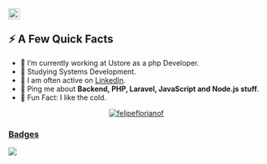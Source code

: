 <a href="https://www.linkedin.com/in/felipeflorianofontes/">
<img align="left" alt="Felipe Floriano Fontes LinkedIn" width="22px" src="https://cdn.tomondre.com/icons/linkedinn.svg" />
</a>
<br>

  <div>
  <h2>⚡️ A Few Quick Facts</h2>
  <ul>
    <li>🔭 I’m currently working at Ustore as a php Developer</a>.</li>
    <li>🧐 Studying Systems Development.</li>
    <li>📝 I am often active on <a href="https://www.linkedin.com/in/felipeflorianofontes/">LinkedIn</a>.</li>
    <li>💬 Ping me about <strong>Backend, PHP, Laravel, JavaScript and Node.js stuff</strong>.</li>
    <li>🎉 Fun Fact: I like the cold.</li>
  </ul>
</div>
<a href="https://github.com/felipeflorianof">
<p align="center"> <img src="https://github-readme-stats.vercel.app/api?username=felipeflorianof&show_icons=true&theme=great-gatsby" alt="felipeflorianof" />
  
### Badges
![](https://komarev.com/ghpvc/?username=felipeflorianof)
